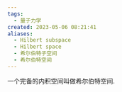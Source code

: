 ```yaml
---
tags:
  - 量子力学
created: 2023-05-06 08:21:41
aliases:
  - Hilbert subspace
  - Hilbert space
  - 希尔伯特子空间
  - 希尔伯特空间
---
```


一个完备的内积空间叫做希尔伯特空间.